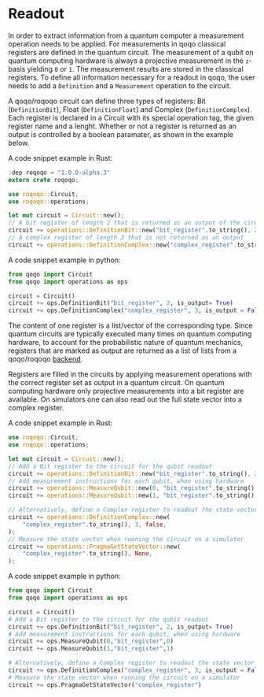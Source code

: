 # Readout

In order to extract information from a quantum computer a measurement operation needs to be applied. For measurements in qoqo classical registers are defined in the quantum circuit. The measurement of a qubit on quantum computing hardware is always a projective measurement in the `z`-basis yielding `0` or `1`. The measurement results are stored in the classical registers. To define all information necessary for a readout in qoqo, the user needs to add a `Definition` and a `Measurement` operation to the circuit.

A qoqo/roqoqo circuit can define three types of registers: Bit (`DefinitionBit`), Float (`DefinitionFloat`) and Complex (`DefinitionComplex`).
Each register is declared in a Circuit with its special operation tag, the given register name and a lenght. Whether or not a register is returned as an output is controlled by a boolean paramater, as shown in the example below.

A code snippet example in Rust:

```rust
:dep roqoqo = "1.0.0-alpha.3"
extern crate roqoqo;

use roqoqo::Circuit;
use roqoqo::operations;

let mut circuit = Circuit::new();
// A bit register of length 2 that is returned as an output of the circuit
circuit += operations::DefinitionBit::new("bit_register".to_string(), 2, true);
// A complex register of length 3 that is not returned as an output
circuit += operations::DefinitionComplex::new("complex_register".to_string(), 3, false);
```

A code snippet example in python:

```python
from qoqo import Circuit
from qoqo import operations as ops

circuit = Circuit()
circuit += ops.DefinitionBit("bit_register", 2, is_output= True)
circuit += ops.DefinitionComplex("complex_register", 3, is_output = False)
```

The content of one register is a list/vector of the corresponding type. Since quantum circuits are typically executed many times on quantum computing hardware, to account for the probabilistic nature of quantum mechanics, registers that are marked as output are returned as a list of lists from a qoqo/roqoqo [backend](src/backend).

Registers are filled in the circuits by applying measurement operations with the correct register set as output in a quantum circuit.
On quantum computing hardware only projective measurements into a bit register are available. On simulators one can also read out the full state vector into a complex register.

A code snippet example in Rust:

```rust
use roqoqo::Circuit;
use roqoqo::operations;

let mut circuit = Circuit::new();
// Add a Bit register to the circuit for the qubit readout
circuit += operations::DefinitionBit::new("bit_register".to_string(), 2, true);
// Add measurement instructions for each qubit, when using hardware
circuit += operations::MeasureQubit::new(0, "bit_register".to_string(), 0);
circuit += operations::MeasureQubit::new(1, "bit_register".to_string(), 1);

// Alternatively, define a Complex register to readout the state vector
circuit += operations::DefinitionComplex::new(
    "complex_register".to_string(), 3, false,
);
// Measure the state vector when running the circuit on a simulator
circuit += operations::PragmaGetStateVector::new(
    "complex_register".to_string(), None,
);
```

A code snippet example in python:

```python
from qoqo import Circuit
from qoqo import operations as ops

circuit = Circuit()
# Add a Bit register to the circuit for the qubit readout
circuit += ops.DefinitionBit("bit_register", 2, is_output= True)
# Add measurement instructions for each qubit, when using hardware
circuit += ops.MeasureQubit(0,"bit_register",0)
circuit += ops.MeasureQubit(1,"bit_register",1)

# Alternatively, define a Complex register to readout the state vector
circuit += ops.DefinitionComplex("complex_register", 3, is_output = False)
# Measure the state vector when running the circuit on a simulator
circuit += ops.PragmaGetStateVector("complex_register")
```
